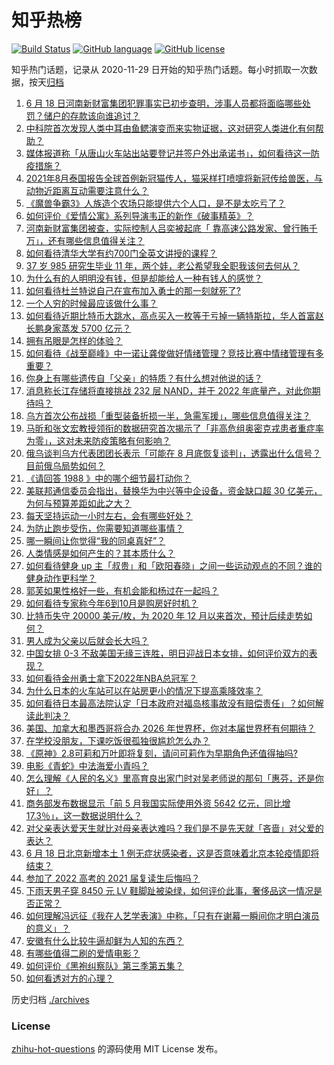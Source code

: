 # 知乎热榜
[![Build Status](https://github.com/ToWeLong/zhihu-hot-questions/workflows/CI/badge.svg)](https://github.com/ToWeLong/zhihu-hot-questions/actions)
[![GitHub language](https://img.shields.io/badge/language-golang-orange.svg)](https://golang.org/)
[![GitHub license](https://img.shields.io/github/license/ToWeLong/zhihu-hot-questions)](https://github.com/ToWeLong/zhihu-hot-questions/blob/main/LICENSE)

知乎热门话题，记录从 2020-11-29 日开始的知乎热门话题。每小时抓取一次数据，按天[归档](./archives)

<!-- BEGIN -->

1. [6 月 18 日河南新财富集团犯罪事实已初步查明，涉事人员都将面临哪些处罚？储户的存款该向谁追讨？](https://www.zhihu.com/question/538417595)
1. [中科院首次发现人类中耳由鱼鳃演变而来实物证据，这对研究人类进化有何帮助？](https://www.zhihu.com/question/535923630)
1. [媒体报道称「从唐山火车站出站要登记并签户外出承诺书」，如何看待这一防疫措施？](https://www.zhihu.com/question/538154751)
1. [2021年8月泰国报告全球首例新冠猫传人，猫采样打喷嚏将新冠传给兽医，与动物近距离互动需要注意什么？](https://www.zhihu.com/question/538423250)
1. [《魔兽争霸3》人族造个农场只能提供六个人口，是不是太吃亏了？](https://www.zhihu.com/question/306046223)
1. [如何评价《爱情公寓》系列导演韦正的新作《破事精英》？](https://www.zhihu.com/question/538289186)
1. [河南新财富集团被查，实际控制人吕奕被起底「 靠高速公路发家、曾行贿千万」，还有哪些信息值得关注？](https://www.zhihu.com/question/538430700)
1. [如何看待清华大学有约700门全英文讲授的课程？](https://www.zhihu.com/question/537366061)
1. [37 岁 985 研究生毕业 11 年，两个娃，老公希望我全职我该何去何从？](https://www.zhihu.com/question/535501059)
1. [为什么有的人明明没有钱，但是却能给人一种有钱人的感觉？](https://www.zhihu.com/question/305478115)
1. [如何看待杜兰特说自己在宣布加入勇士的那一刻就死了?](https://www.zhihu.com/question/538356706)
1. [一个人穷的时候最应该做什么事？](https://www.zhihu.com/question/459259055)
1. [如何看待近期比特币大跳水，高点买入一枚等于亏掉一辆特斯拉，华人首富赵长鹏身家蒸发 5700 亿元？](https://www.zhihu.com/question/537773563)
1. [拥有吊眼是怎样的体验？](https://www.zhihu.com/question/278260671)
1. [如何看待《战至巅峰》中一诺让龚俊做好情绪管理？竞技比赛中情绪管理有多重要？](https://www.zhihu.com/question/538335410)
1. [你身上有哪些遗传自「父亲」的特质？有什么想对他说的话？](https://www.zhihu.com/question/537982242)
1. [消息称长江存储将直接挑战 232 层 NAND，并于 2022 年底量产，对此你期待吗？](https://www.zhihu.com/question/537659616)
1. [乌方首次公布战损「重型装备折损一半，急需军援」，哪些信息值得关注？](https://www.zhihu.com/question/538328930)
1. [马昕和张文宏教授领衔的数据研究首次揭示了「非高危组奥密克戎患者重症率为零」，这对未来防疫策略有何影响？](https://www.zhihu.com/question/538450304)
1. [俄乌谈判乌方代表团团长表示「可能在 8 月底恢复谈判」，透露出什么信号？目前俄乌局势如何？](https://www.zhihu.com/question/538340791)
1. [《请回答 1988 》中的哪个细节最打动你？](https://www.zhihu.com/question/468859356)
1. [美联邦通信委员会指出，替换华为中兴等中企设备，资金缺口超 30 亿美元，为何与预算差距如此之大？](https://www.zhihu.com/question/538036952)
1. [每天坚持运动一小时左右，会有哪些好处？](https://www.zhihu.com/question/534888239)
1. [为防止跑步受伤，你需要知道哪些事情？](https://www.zhihu.com/question/538292820)
1. [哪一瞬间让你觉得“我的同桌真好”？](https://www.zhihu.com/question/537799672)
1. [人类情感是如何产生的？其本质什么？](https://www.zhihu.com/question/310769236)
1. [如何看待健身 up 主「叔贵」和「欧阳春晓」之间一些运动观点的不同？谁的健身动作更科学？](https://www.zhihu.com/question/474156556)
1. [郭芙如果性格好一些，有机会能和杨过在一起吗？](https://www.zhihu.com/question/526627453)
1. [如何看待专家称今年6到10月是购房好时机？](https://www.zhihu.com/question/533559865)
1. [比特币失守 20000 美元/枚，为 2020 年 12 月以来首次，预计后续走势如何？](https://www.zhihu.com/question/538327070)
1. [男人成为父亲以后就会长大吗？](https://www.zhihu.com/question/538213178)
1. [中国女排 0-3 不敌美国无缘三连胜，明日迎战日本女排，如何评价双方的表现？](https://www.zhihu.com/question/538359986)
1. [如何看待金州勇士拿下2022年NBA总冠军？](https://www.zhihu.com/question/538153943)
1. [为什么日本的火车站可以在站房更小的情况下提高乘降效率？](https://www.zhihu.com/question/307237682)
1. [如何看待日本最高法院认定「日本政府对福岛核事故没有赔偿责任」？如何解读此判决？](https://www.zhihu.com/question/538170011)
1. [美国、加拿大和墨西哥将合办 2026 年世界杯，你对本届世界杯有何期待？](https://www.zhihu.com/question/538122462)
1. [在学校没朋友，下课吃饭很孤独很尴尬怎么办？](https://www.zhihu.com/question/538239142)
1. [《原神》2.8可莉和万叶即将复刻，请问可莉作为早期角色还值得抽吗?](https://www.zhihu.com/question/538356294)
1. [电影《青蛇》中法海爱小青吗？](https://www.zhihu.com/question/40445531)
1. [怎么理解《人民的名义》里高育良出家门时对吴老师说的那句「惠芬，还是你好」？](https://www.zhihu.com/question/59120597)
1. [商务部发布数据显示「前 5 月我国实际使用外资 5642 亿元，同比增17.3％」，这一数据说明什么？](https://www.zhihu.com/question/537647567)
1. [对父亲表达爱天生就比对母亲表达难吗？我们是不是先天就「吝啬」对父爱的表达？](https://www.zhihu.com/question/538397114)
1. [6 月 18 日北京新增本土 1 例无症状感染者，这是否意味着北京本轮疫情即将结束？](https://www.zhihu.com/question/538419020)
1. [参加了 2022 高考的 2021 届复读生后悔吗？](https://www.zhihu.com/question/536972359)
1. [下雨天男子穿 8450 元 LV 鞋脚趾被染绿，如何评价此事，奢侈品这一情况是否正常？](https://www.zhihu.com/question/537654914)
1. [如何理解冯远征《我在人艺学表演》中称，「只有在谢幕一瞬间你才明白演员的意义」？](https://www.zhihu.com/question/538149152)
1. [安徽有什么比较牛逼却鲜为人知的东西？](https://www.zhihu.com/question/373667742)
1. [有哪些值得二刷的爱情电影？](https://www.zhihu.com/question/499774388)
1. [如何评价《黑袍纠察队》第三季第五集？](https://www.zhihu.com/question/538124624)
1. [如何看透对方的心理？](https://www.zhihu.com/question/455593731)

<!-- END -->

历史归档 [./archives](./archives)


### License
[zhihu-hot-questions](https://github.com/towelong/zhihu-hot-questions) 的源码使用 MIT License 发布。